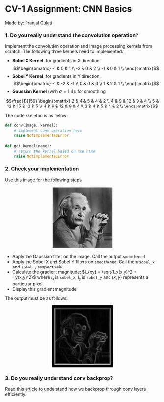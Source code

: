 # CV-1 Assignment: CNN Basics

Made by: Pranjal Gulati

### 1. Do you really understand the convolution operation?

Implement the convolution operation and image processing kernels from scratch. The following three kernels need to implemented:

- **Sobel X Kernel**: for gradients in X direction
$$\begin{bmatrix} -1 & 0 & 1 \\ -2 & 0 & 2 \\ -1 & 0 & 1 \\ \end{bmatrix}$$
- **Sobel Y Kernel**: for gradients in Y direction
$$\begin{bmatrix} -1 & -2 & -1 \\ 0 & 0 & 0 \\ 1 & 2 & 1 \\ \end{bmatrix}$$
- **Gaussian Kernel** (with $\sigma = 1.4$): for smoothing

$$\frac{1}{159}
\begin{bmatrix}
2 & 4  & 5  & 4  & 2 \\
4 & 9  & 12 & 9  & 4 \\
5 & 12 & 15 & 12 & 5 \\
4 & 9  & 12 & 9  & 4 \\
2 & 4  & 5  & 4  & 2 \\
\end{bmatrix}$$

The code skeleton is as below:

```python
def conv(image, kernel):
    # implement conv operation here
    raise NotImplementedError
    
def get_kernel(name):
    # return the kernel based on the name
    raise NotImplementedError
```

### 2. Check your implementation

Use [this](assets/lord_einstein.jpg) image for the following steps:
<center>
<img src="assets/lord_einstein.jpg" width="200">
</center>

- Apply the Gaussian filter on the image. Call the output `smoothened`
- Apply the Sobel X and Sobel Y filters on `smoothened`. Call them `sobel_x` and `sobel_y` respectively.
- Calculate the gradient magnitude: $I_{xy} = \sqrt{I_x(x,y)^2 + I_y(x,y)^2}$ where $I_x$ is `sobel_x`, $I_y$ is `sobel_y` and $(x, y)$ represents a particular pixel.
- Display this gradient magnitude

The output must be as follows:
<center>
<img src="assets/lord_einsteins_edges.jpg" width="200">
</center>

### 3. Do you really understand conv backprop?

Read this [article](https://johnwlambert.github.io/conv-backprop/) to understand how we backprop through conv layers efficiently.